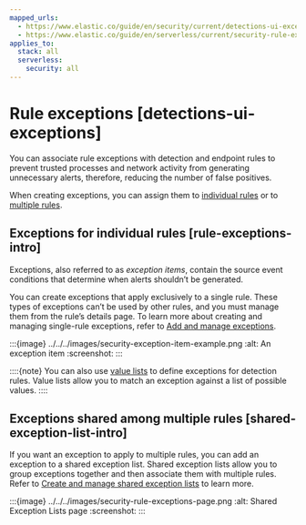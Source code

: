```yaml
---
mapped_urls:
  - https://www.elastic.co/guide/en/security/current/detections-ui-exceptions.html
  - https://www.elastic.co/guide/en/serverless/current/security-rule-exceptions.html
applies_to:
  stack: all
  serverless:
    security: all
---
```


# Rule exceptions [detections-ui-exceptions]

You can associate rule exceptions with detection and endpoint rules to prevent trusted processes and network activity from generating unnecessary alerts, therefore, reducing the number of false positives.

When creating exceptions, you can assign them to [individual rules](#rule-exceptions-intro) or to [multiple rules](#shared-exception-list-intro).


## Exceptions for individual rules [rule-exceptions-intro]

Exceptions, also referred to as *exception items*, contain the source event conditions that determine when alerts shouldn’t be generated.

You can create exceptions that apply exclusively to a single rule. These types of exceptions can’t be used by other rules, and you must manage them from the rule’s details page. To learn more about creating and managing single-rule exceptions, refer to [Add and manage exceptions](add-manage-exceptions.md).

:::{image} ../../../images/security-exception-item-example.png
:alt: An exception item
:screenshot:
:::

::::{note}
You can also use [value lists](create-manage-value-lists.md) to define exceptions for detection rules. Value lists allow you to match an exception against a list of possible values.
::::



## Exceptions shared among multiple rules [shared-exception-list-intro]

If you want an exception to apply to multiple rules, you can add an exception to a shared exception list. Shared exception lists allow you to group exceptions together and then associate them with multiple rules. Refer to [Create and manage shared exception lists](create-manage-shared-exception-lists.md) to learn more.

:::{image} ../../../images/security-rule-exceptions-page.png
:alt: Shared Exception Lists page
:screenshot:
:::




